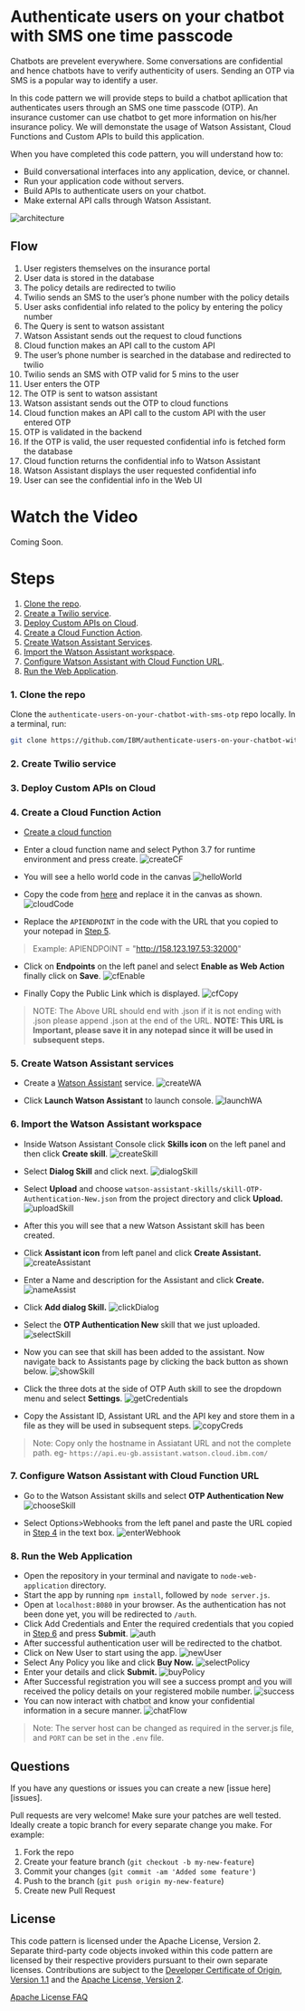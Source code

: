 # Authenticate users on your chatbot with SMS one time passcode

Chatbots are prevelent everywhere. Some conversations are confidential and hence chatbots have to verify authenticity of users. Sending an OTP via SMS is a popular way to identify a user. 

In this code pattern we will provide steps to build a chatbot apllication that authenticates users through an SMS one time passcode (OTP). An insurance customer can use chatbot to get more information on his/her insurance policy. We will demonstate the usage of Watson Assistant, Cloud Functions and Custom APIs to build this application.

When you have completed this code pattern, you will understand how to:

* Build conversational interfaces into any application, device, or channel.
* Run your application code without servers.
* Build APIs to authenticate users on your chatbot.
* Make external API calls through Watson Assistant.

![architecture](doc/source/images/architecture.png)

## Flow

1. User registers themselves on the insurance portal
2. User data is stored in the database
3. The policy details are redirected to twilio
4. Twilio sends an SMS to the user’s phone number with the policy details
5. User asks confidential info related to the policy by entering the policy number
6. The Query is sent to watson assistant
7. Watson Assistant sends out the request to cloud functions
8. Cloud function makes an API call to the custom API
9. The user’s phone number is searched in the database and redirected to twilio
10. Twilio sends an SMS with OTP valid for 5 mins to the user
11. User enters the OTP
12. The OTP is sent to watson assistant
13. Watson assistant sends out the OTP to cloud functions
14. Cloud function makes an API call to the custom API with the user entered OTP
15. OTP is validated in the backend
16. If the OTP is valid, the user requested confidential info is fetched form the database 
17. Cloud function returns the confidential info to Watson Assistant
18. Watson Assistant displays the user requested confidential info
19. User can see the confidential info in the Web UI

# Watch the Video

Coming Soon.
<!-- [![video](http://img.youtube.com/vi/Jxi7U7VOMYg/0.jpg)](https://www.youtube.com/watch?v=Jxi7U7VOMYg) -->

# Steps

1. [Clone the repo](#1-clone-the-repo).
2. [Create a Twilio service](#2-create-a-twilio-service).
3. [Deploy Custom APIs on Cloud](#3-deploy-custom-apis-on-cloud).
4. [Create a Cloud Function Action](#4-create-a-cloud-function-action).
5. [Create Watson Assistant Services](#5-create-watson-assistant-services).
6. [Import the Watson Assistant workspace](#6-import-the-watson-assistant-workspace).
7. [Configure Watson Assistant with Cloud Function URL](#7-configure-watson-assistant-with-cloud-function-url).
8. [Run the Web Application](#8-run-the-web-application).

### 1. Clone the repo

Clone the `authenticate-users-on-your-chatbot-with-sms-otp` repo locally. In a terminal, run:

```bash
git clone https://github.com/IBM/authenticate-users-on-your-chatbot-with-sms-otp.git
```

### 2. Create Twilio service

### 3. Deploy Custom APIs on Cloud

### 4. Create a Cloud Function Action
*  [Create a cloud function](https://cloud.ibm.com/functions/create/action)
* Enter a cloud function name and select Python 3.7 for runtime environment and press create.
![createCF](doc/source/images/createCF.png)

* You will see a hello world code in the canvas
![helloWorld](doc/source/images/helloWorld.png)

* Copy the code from [here](cloud-function-action/otp-auth.py) and replace it in the canvas as shown.
![cloudCode](doc/source/images/cloudCode.png)

* Replace the `APIENDPOINT` in the code with the URL that you copied to your notepad in [Step 5](#5-deploy-custom-apis-on-cloud).
>Example: APIENDPOINT = "http://158.123.197.53:32000"

* Click on **Endpoints** on the left panel and select **Enable as Web Action** finally click on **Save**.
![cfEnable](doc/source/images/cfEnable.png)

* Finally Copy the Public Link which is displayed.
![cfCopy](doc/source/images/cfCopy.png)
>NOTE: The Above URL should end with .json if it is not ending with .json please append .json at the end of the URL. 
**NOTE: This URL is Important, please save it in any notepad since it will be used in subsequent steps.**



### 5. Create Watson Assistant services

* Create a [Watson Assistant](https://cloud.ibm.com/catalog/services/watson-assistant) service.
![createWA](doc/source/images/createWA.png)

* Click **Launch Watson Assistant** to launch console.
![launchWA](doc/source/images/launchWA.png)

### 6. Import the Watson Assistant workspace
* Inside Watson Assistant Console click **Skills icon** on the left panel and then click **Create skill**.
![createSkill](doc/source/images/createSkill.png)

* Select **Dialog Skill** and click next.
![dialogSkill](doc/source/images/dialogSkill.png)

* Select **Upload** and choose `watson-assistant-skills/skill-OTP-Authentication-New.json` from the project directory and click **Upload.**
![uploadSkill](doc/source/images/uploadSkill.png)

* After this you will see that a new Watson Assistant skill has been created.

* Click **Assistant icon** from left panel and click **Create Assistant.**
![createAssistant](doc/source/images/createAssistant.png)

* Enter a Name and description for the Assistant and click **Create.**
![nameAssist](doc/source/images/nameAssist.png)

* Click **Add dialog Skill.**
![clickDialog](doc/source/images/clickDialog.png)

* Select the **OTP Authentication New** skill that we just uploaded.
![selectSkill](doc/source/images/selectSkill.png)

* Now you can see that skill has been added to the assistant. Now navigate back to Assistants page by clicking the back button as shown below.
![showSkill](doc/source/images/showSkill.png)

* Click the three dots at the side of OTP Auth skill to see the dropdown menu and select **Settings**.
![getCredentials](doc/source/images/getCredentials.png)

* Copy the Assistant ID, Assistant URL and the API key and store them in a file as they will be used in subsequent steps.
![copyCreds](doc/source/images/copyCreds.png)
>Note: Copy only the hostname in Assiatant URL and not the complete path. eg-
`https://api.eu-gb.assistant.watson.cloud.ibm.com/`

### 7. Configure Watson Assistant with Cloud Function URL
* Go to the Watson Assistant skills and select **OTP Authentication New**
![chooseSkill](doc/source/images/chooseSkill.png)

* Select Options>Webhooks from the left panel and paste the URL copied in [Step 4](#4-create-a-cloud-function-action) in the text box.
![enterWebhook](doc/source/images/enterWebhook.png)


### 8. Run the Web Application
* Open the repository in your terminal and navigate to `node-web-application` directory.
* Start the app by running `npm install`, followed by `node server.js`.
* Open at `localhost:8080` in your browser. As the authentication has not been done yet, you will be redirected to `/auth`.
* Click Add Credentials and Enter the required credentials that you copied in [Step 6](#6-import-the-watson-assistant-workspace) and press **Submit**.
![auth](doc/source/images/auth.png)
* After successful authentication user will be redirected to the chatbot.
* Click on New User to start using the app.
![newUser](doc/source/images/newUser.png)
* Select Any Policy you like and click **Buy Now.**
![selectPolicy](doc/source/images/selectPolicy.png)
* Enter your details and click **Submit.**
![buyPolicy](doc/source/images/buyPolicy.png)
* After Successful registration you will see a success prompt and you will received the policy details on your registered mobile number.
![success](doc/source/images/success.png)
* You can now interact with chatbot and know your confidential information in a secure manner.
![chatFlow](doc/source/images/chatFlow.png)





> Note: The server host can be changed as required in the server.js file, and `PORT` can be set in the `.env` file.

## Questions
If you have any questions or issues you can create a new [issue here][issues].

Pull requests are very welcome! Make sure your patches are well tested.
Ideally create a topic branch for every separate change you make. For
example:

1. Fork the repo
2. Create your feature branch (`git checkout -b my-new-feature`)
3. Commit your changes (`git commit -am 'Added some feature'`)
4. Push to the branch (`git push origin my-new-feature`)
5. Create new Pull Request

## License

This code pattern is licensed under the Apache License, Version 2. Separate third-party code objects invoked within this code pattern are licensed by their respective providers pursuant to their own separate licenses. Contributions are subject to the [Developer Certificate of Origin, Version 1.1](https://developercertificate.org/) and the [Apache License, Version 2](https://www.apache.org/licenses/LICENSE-2.0.txt).

[Apache License FAQ](https://www.apache.org/foundation/license-faq.html#WhatDoesItMEAN)
